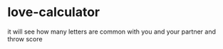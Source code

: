 # love-calculator
it will see how many letters are common with you and your partner and throw score
